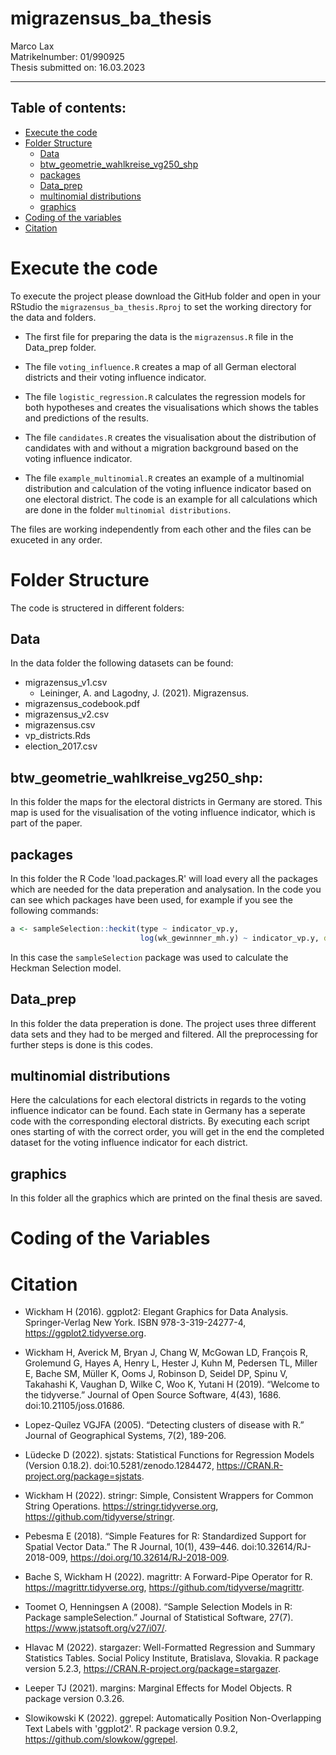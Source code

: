 # migrazensus_ba_thesis

<p> Marco Lax <br>
Matrikelnumber: 01/990925 <br>
Thesis submitted on: 16.03.2023 </p>

---

## Table of contents:

- [Execute the code](#execute-the-code)
- [Folder Structure](#folder-structure)
    - [Data](#data)
    - [btw_geometrie_wahlkreise_vg250_shp](#btw_geometrie_wahlkreise_vg250_shp)
    - [packages](#packages)
    - [Data_prep](#data_prep)
    - [multinomial distributions](#multinomial-distributions)
    - [graphics](#graphics)
- [Coding of the variables](#coding-of-the-variables)
- [Citation](#citation)

# Execute the code

To execute the project please download the GitHub folder and open in your RStudio the ```migrazensus_ba_thesis.Rproj``` to set the working directory for the data and folders.

- The first file for preparing the data is the ```migrazensus.R``` file in the Data_prep folder.

- The file ```voting_influence.R``` creates a map of all German electoral districts and their voting influence indicator.

- The file ```logistic_regression.R``` calculates the regression models for both hypotheses and creates the visualisations which shows the tables and predictions of the results.

- The file ```candidates.R``` creates the visualisation about the distribution of candidates with and without a migration background based on the voting influence indicator.

- The file ```example_multinomial.R``` creates an example of a multinomial distribution and calculation of the voting influence indicator based on one electoral district. The code is an example for all calculations which are done in the folder ```multinomial distributions```. 

The files are working independently from each other and the files can be exuceted in any order.

# Folder Structure

The code is structered in different folders:

## Data

In the data folder the following datasets can be found:

- migrazensus_v1.csv
    - Leininger, A. and Lagodny, J. (2021). Migrazensus.
- migrazensus_codebook.pdf
- migrazensus_v2.csv
- migrazensus.csv
- vp_districts.Rds
- election_2017.csv

## btw_geometrie_wahlkreise_vg250_shp:

In this folder the maps for the electoral districts in Germany are stored. This map is used for the visualisation of the voting influence indicator, which is part of the paper.

## packages

In this folder the R Code 'load.packages.R' will load every all the packages which are needed for the data preperation and analysation. In the code you can see which packages have been used, for example if you see the following commands:

```R
a <- sampleSelection::heckit(type ~ indicator_vp.y,
                             log(wk_gewinnner_mh.y) ~ indicator_vp.y, data=candidates_all)
```
In this case the ```sampleSelection``` package was used to calculate the Heckman Selection model.

## Data_prep

In this folder the data preperation is done. The project uses three different data sets and they had to be merged and filtered. All the preprocessing for further steps is done is this codes.

## multinomial distributions

Here the calculations for each electoral districts in regards to the voting influence indicator can be found. Each state in Germany has a seperate code with the corresponding electoral districts. By executing each script ones starting of with the correct order, you will get in the end the completed dataset for the voting influence indicator for each district.

## graphics

In this folder all the graphics which are printed on the final thesis are saved.

# Coding of the Variables

# Citation

- Wickham H (2016). ggplot2: Elegant Graphics for Data Analysis. Springer-Verlag New York. ISBN 978-3-319-24277-4, https://ggplot2.tidyverse.org.

- Wickham H, Averick M, Bryan J, Chang W, McGowan LD, François R, Grolemund G, Hayes A, Henry L, Hester J, Kuhn M, Pedersen TL, Miller E, Bache SM, Müller K, Ooms J, Robinson D, Seidel DP, Spinu V, Takahashi K, Vaughan D, Wilke C, Woo K, Yutani H (2019). “Welcome to the tidyverse.” Journal of Open Source Software, 4(43), 1686. doi:10.21105/joss.01686.

- Lopez-Quílez VGJFA (2005). “Detecting clusters of disease with R.” Journal of Geographical Systems, 7(2), 189-206.

- Lüdecke D (2022). sjstats: Statistical Functions for Regression Models (Version 0.18.2). doi:10.5281/zenodo.1284472, https://CRAN.R-project.org/package=sjstats.

- Wickham H (2022). stringr: Simple, Consistent Wrappers for Common String Operations. https://stringr.tidyverse.org, https://github.com/tidyverse/stringr.

- Pebesma E (2018). “Simple Features for R: Standardized Support for Spatial Vector Data.” The R Journal, 10(1), 439–446. doi:10.32614/RJ-2018-009, https://doi.org/10.32614/RJ-2018-009.

- Bache S, Wickham H (2022). magrittr: A Forward-Pipe Operator for R. https://magrittr.tidyverse.org, https://github.com/tidyverse/magrittr.

- Toomet O, Henningsen A (2008). “Sample Selection Models in R: Package sampleSelection.” Journal of Statistical Software, 27(7). https://www.jstatsoft.org/v27/i07/.

- Hlavac M (2022). stargazer: Well-Formatted Regression and Summary Statistics Tables. Social Policy Institute, Bratislava, Slovakia. R package version 5.2.3, https://CRAN.R-project.org/package=stargazer.

- Leeper TJ (2021). margins: Marginal Effects for Model Objects. R package version 0.3.26.

- Slowikowski K (2022). ggrepel: Automatically Position Non-Overlapping Text Labels with 'ggplot2'. R package version 0.9.2, https://github.com/slowkow/ggrepel.